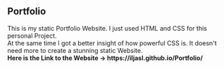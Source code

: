 <h2>Portfolio</h2>
This is my static Portfolio Website. I just used HTML and CSS for this personal Project.
<br>
At the same time I got a better insight of how powerful CSS is. It doesn't need more to create a stunning static Website.
<br>
<strong>Here is the Link to the Website -> https://iljasl.github.io/Portfolio/</strong>
